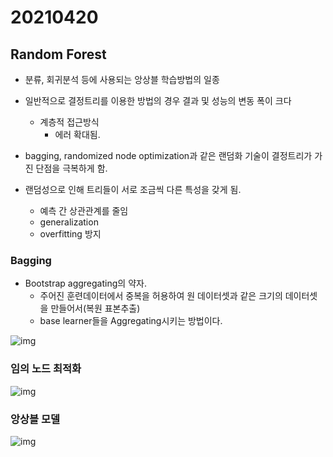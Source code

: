 # 20210420



## Random Forest

- 분류, 회귀분석 등에 사용되는 앙상블 학습방법의 일종

- 일반적으로 결정트리를 이용한 방법의 경우 결과 및 성능의 변동 폭이 크다
  - 계층적 접근방식
    - 에러 확대됨.
- bagging, randomized node optimization과 같은 랜덤화 기술이 결정트리가 가진 단점을 극복하게 함.



- 랜덤성으로 인해 트리들이 서로 조금씩 다른 특성을 갖게 됨.
  - 예측 간 상관관계를 줄임
  - generalization
  - overfitting 방지

### Bagging

- Bootstrap aggregating의 약자.
  - 주어진 훈련데이터에서 중복을 허용하여 원 데이터셋과 같은 크기의 데이터셋을 만들어서(복원 표본추출)
  - base learner들을 Aggregating시키는 방법이다.

![img](https://upload.wikimedia.org/wikipedia/commons/thumb/3/36/%EB%9E%9C%EB%8D%A4%ED%8F%AC%EB%A0%88%EC%8A%A4%ED%8A%B8_%ED%95%99%EC%8A%B5%EA%B3%BC%EC%A0%95_%EB%B0%B0%EA%B9%85.png/1024px-%EB%9E%9C%EB%8D%A4%ED%8F%AC%EB%A0%88%EC%8A%A4%ED%8A%B8_%ED%95%99%EC%8A%B5%EA%B3%BC%EC%A0%95_%EB%B0%B0%EA%B9%85.png)

### 임의 노드 최적화

![img](https://upload.wikimedia.org/wikipedia/commons/8/8b/RF_training_RNO.png)



### 앙상블 모델

![img](https://upload.wikimedia.org/wikipedia/commons/c/c7/Randomforests_ensemble.gif)



